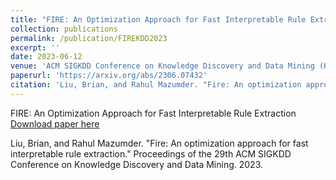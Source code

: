```yaml
---
title: "FIRE: An Optimization Approach for Fast Interpretable Rule Extraction"
collection: publications
permalink: /publication/FIREKDD2023
excerpt: ''
date: 2023-06-12
venue: 'ACM SIGKDD Conference on Knowledge Discovery and Data Mining (KDD)'
paperurl: 'https://arxiv.org/abs/2306.07432'
citation: 'Liu, Brian, and Rahul Mazumder. "Fire: An optimization approach for fast interpretable rule extraction." Proceedings of the 29th ACM SIGKDD Conference on Knowledge Discovery and Data Mining. 2023.'
---
```


FIRE: An Optimization Approach for Fast Interpretable Rule Extraction
[Download paper here](https://arxiv.org/abs/2306.07432)

Liu, Brian, and Rahul Mazumder. "Fire: An optimization approach for fast interpretable rule extraction." Proceedings of the 29th ACM SIGKDD Conference on Knowledge Discovery and Data Mining. 2023.
